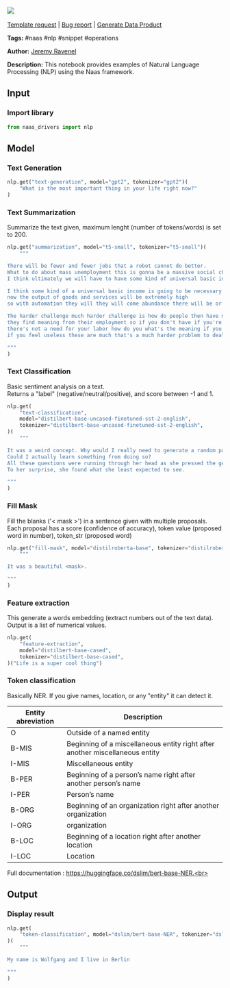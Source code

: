 <a href="https://app.naas.ai/user-redirect/naas/downloader?url=https://raw.githubusercontent.com/jupyter-naas/awesome-notebooks/master/Naas/Naas_NLP_Examples.ipynb" target="_parent"><img src="https://naasai-public.s3.eu-west-3.amazonaws.com/Open_in_Naas_Lab.svg"/></a><br><br><a href="https://github.com/jupyter-naas/awesome-notebooks/issues/new?assignees=&labels=&template=template-request.md&title=Tool+-+Action+of+the+notebook+">Template request</a> | <a href="https://github.com/jupyter-naas/awesome-notebooks/issues/new?assignees=&labels=bug&template=bug_report.md&title=Naas+-+NLP+Examples:+Error+short+description">Bug report</a> | <a href="https://app.naas.ai/user-redirect/naas/downloader?url=https://raw.githubusercontent.com/jupyter-naas/awesome-notebooks/master/Naas/Naas_Start_data_product.ipynb" target="_parent">Generate Data Product</a>

**Tags:** #naas #nlp #snippet #operations

**Author:** [Jeremy Ravenel](https://www.linkedin.com/in/ACoAAAJHE7sB5OxuKHuzguZ9L6lfDHqw--cdnJg/)

**Description:** This notebook provides examples of Natural Language Processing (NLP) using the Naas framework.

## Input

### Import library


```python
from naas_drivers import nlp
```

## Model

### Text Generation


```python
nlp.get("text-generation", model="gpt2", tokenizer="gpt2")(
    "What is the most important thing in your life right now?"
)
```

### Text Summarization
Summarize the text given, maximum lenght (number of tokens/words) is set to 200.


```python
nlp.get("summarization", model="t5-small", tokenizer="t5-small")(
    """

There will be fewer and fewer jobs that a robot cannot do better. 
What to do about mass unemployment this is gonna be a massive social challenge and 
I think ultimately we will have to have some kind of universal basic income.

I think some kind of a universal basic income is going to be necessary 
now the output of goods and services will be extremely high 
so with automation they will they will come abundance there will be or almost everything will get very cheap.

The harder challenge much harder challenge is how do people then have meaning like a lot of people 
they find meaning from their employment so if you don't have if you're not needed if 
there's not a need for your labor how do you what's the meaning if you have meaning 
if you feel useless these are much that's a much harder problem to deal with. 

"""
)
```

### Text Classification
Basic sentiment analysis on a text.<br>
Returns a "label" (negative/neutral/positive), and score between -1 and 1.


```python
nlp.get(
    "text-classification",
    model="distilbert-base-uncased-finetuned-sst-2-english",
    tokenizer="distilbert-base-uncased-finetuned-sst-2-english",
)(
    """

It was a weird concept. Why would I really need to generate a random paragraph? 
Could I actually learn something from doing so? 
All these questions were running through her head as she pressed the generate button. 
To her surprise, she found what she least expected to see.

"""
)
```

### Fill Mask

Fill the blanks ('< mask >') in a sentence given with multiple proposals. <br>
Each proposal has a score (confidence of accuracy), token value (proposed word in number), token_str (proposed word)


```python
nlp.get("fill-mask", model="distilroberta-base", tokenizer="distilroberta-base")(
    """

It was a beautiful <mask>.

"""
)
```

### Feature extraction
This generate a words embedding (extract numbers out of the text data).<br>
Output is a list of numerical values.


```python
nlp.get(
    "feature-extraction",
    model="distilbert-base-cased",
    tokenizer="distilbert-base-cased",
)("Life is a super cool thing")
```

### Token classification
Basically NER. If you give names, location, or any "entity" it can detect it.<br>

| Entity abreviation | Description                                                                  |
|--------------|------------------------------------------------------------------------------|
| O            | Outside of a named entity                                                    |
| B-MIS        | Beginning of a miscellaneous entity right after another miscellaneous entity |
| I-MIS        | Miscellaneous entity                                                         |
| B-PER        | Beginning of a person’s name right after another person’s name               |
| I-PER        | Person’s name                                                                |
| B-ORG        | Beginning of an organization right after another organization                |
| I-ORG        | organization                                                                 |
| B-LOC        | Beginning of a location right after another location                         |
| I-LOC        | Location                                                                     |


Full documentation : https://huggingface.co/dslim/bert-base-NER.<br>

## Output

### Display result


```python
nlp.get(
    "token-classification", model="dslim/bert-base-NER", tokenizer="dslim/bert-base-NER"
)(
    """

My name is Wolfgang and I live in Berlin

"""
)
```

